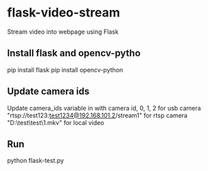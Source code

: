 # flask-video-stream
Stream video into webpage using Flask

## Install flask and opencv-pytho 
pip install flask
pip install opencv-python

## Update camera ids
Update camera_ids variable in with camera id, 
0, 1, 2 for usb camera
"rtsp://test123:test1234@192.168.101.2/stream1"  for rtsp camera
"D:\\test\\test\\1.mkv" for local video

## Run
python flask-test.py